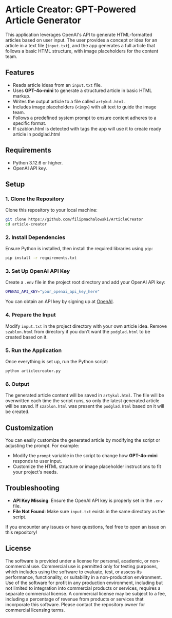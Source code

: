 # Article Creator: GPT-Powered Article Generator

This application leverages OpenAI's API to generate HTML-formatted articles based on user input. The user provides a concept or idea for an article in a text file (`input.txt`), and the app generates a full article that follows a basic HTML structure, with image placeholders for the content team.

## Features

- Reads article ideas from an `input.txt` file.
- Uses **GPT-4o-mini** to generate a structured article in basic HTML markup.
- Writes the output article to a file called `artykul.html`.
- Includes image placeholders (`<img>`) with alt text to guide the image team.
- Follows a predefined system prompt to ensure content adheres to a specific format.
- If szablon.html is detected with <body> </body> tags the app will use it to create ready article in podglad.html

## Requirements

- Python 3.12.6 or higher.
- OpenAI API key.

## Setup

### 1. Clone the Repository

Clone this repository to your local machine:

```bash
git clone https://github.com/filipmachalowski/ArticleCreator
cd article-creator
```

### 2. Install Dependencies

Ensure Python is installed, then install the required libraries using `pip`:

```bash
pip install -r requirements.txt
```

### 3. Set Up OpenAI API Key

Create a `.env` file in the project root directory and add your OpenAI API key:

```bash
OPENAI_API_KEY="your_openai_api_key_here"
```

You can obtain an API key by signing up at [OpenAI](https://platform.openai.com/signup).

### 4. Prepare the Input

Modify `input.txt` in the project directory with your own article idea.
Remove `szablon.html` from directory if you don't want the `podglad.html` to be created based on it.

### 5. Run the Application

Once everything is set up, run the Python script:

```bash
python articlecreator.py
```

### 6. Output

The generated article content will be saved in `artykul.html`. The file will be overwritten each time the script runs, so only the latest generated article will be saved.
If `szablon.html` was present the `podglad.html` based on it will be created.

## Customization

You can easily customize the generated article by modifying the script or adjusting the prompt. For example:

- Modify the `prompt` variable in the script to change how **GPT-4o-mini** responds to user input.
- Customize the HTML structure or image placeholder instructions to fit your project's needs.

## Troubleshooting

- **API Key Missing**: Ensure the OpenAI API key is properly set in the `.env` file.
- **File Not Found**: Make sure `input.txt` exists in the same directory as the script.

If you encounter any issues or have questions, feel free to open an issue on this repository!

## License

The software is provided under a license for personal, academic, or non-commercial use. Commercial use is permitted only for testing purposes, which includes using the software to evaluate, test, or assess its performance, functionality, or suitability in a non-production environment. Use of the software for profit in any production environment, including but not limited to integration into commercial products or services, requires a separate commercial license.
A commercial license may be subject to a fee, including a percentage of revenue from products or services that incorporate this software. Please contact the repository owner for commercial licensing terms.
